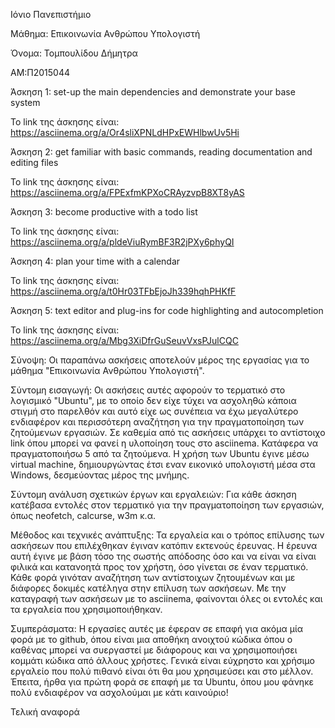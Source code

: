 Ιόνιο Πανεπιστήμιο

Μάθημα: Επικοινωνία Ανθρώπου Υπολογιστή

Όνομα: Τομπουλίδου Δήμητρα 

ΑΜ:Π2015044

Άσκηση 1: 
set-up the main dependencies and demonstrate your base system

To link της άσκησης είναι: https://asciinema.org/a/Or4sliXPNLdHPxEWHlbwUv5Hi

Άσκηση 2: 
get familiar with basic commands, reading documentation and editing files

Το link της άσκησης είναι: https://asciinema.org/a/FPExfmKPXoCRAyzvpB8XT8yAS

Άσκηση 3:
become productive with a todo list

Το link της άσκησης είναι: https://asciinema.org/a/pldeViuRymBF3R2jPXy6phyQI

Άσκηση 4:
plan your time with a calendar

Το link της άσκησης είναι: https://asciinema.org/a/t0Hr03TFbEjoJh339hqhPHKfF

Άσκηση 5:
text editor and plug-ins for code highlighting and autocompletion

Το link της άσκησης είναι: https://asciinema.org/a/Mbg3XiDfrGuSeuvVxsPJulCQC

Σύνοψη: 
Οι παραπάνω ασκήσεις αποτελούν μέρος της εργασίας για το μάθημα "Επικοινωνία Ανθρώπου Υπολογιστή".

Σύντομη εισαγωγή:
Οι ασκήσεις αυτές αφορούν το τερματικό στο λογισμικό "Ubuntu", με το οποίο δεν είχε τύχει να ασχοληθώ κάποια στιγμή στο παρελθόν και αυτό είχε ως συνέπεια να έχω μεγαλύτερο ενδιαφέρον και περισσότερη αναζήτηση για την πραγματοποίηση των ζητούμενων εργασιών. Σε καθεμία από τις ασκήσεις υπάρχει το αντίστοιχο link όπου μπορεί να φανεί η υλοποίηση τους στο asciinema. Κατάφερα να πραγματοποιήσω 5 από τα ζητούμενα. Η χρήση των Ubuntu έγινε μέσω virtual machine, δημιουργώντας έτσι εναν εικονικό υπολογιστή μέσα στα Windows, δεσμεύοντας μέρος της μνήμης.

Σύντομη ανάλυση σχετικών έργων και εργαλειών:
Για κάθε άσκηση κατέβασα εντολές στον τερματικό για την πραγματοποίηση των εργασιών, όπως neofetch, calcurse, w3m κ.α. 

Μέθοδος και τεχνικές ανάπτυξης: 
Τα εργαλεία και ο τρόπος επίλυσης των ασκήσεων που επιλέχθηκαν έγιναν κατόπιν εκτενούς έρευνας. Η έρευνα αυτή έγινε με βάση τόσο της σωστής απόδοσης όσο και να είναι να είναι φιλικά και κατανοητά προς τον χρήστη, όσο γίνεται σε έναν τερματικό. Κάθε φορά γινόταν αναζήτηση των αντίστοιχων ζητουμένων και με διάφορες δοκιμές κατέληγα στην επίλυση των ασκήσεων. Με την καταγραφή των ασκήσεων με το asciinema, φαίνονται όλες οι εντολές και τα εργαλεία που χρησιμοποιήθηκαν.

Συμπεράσματα:
Η εργασίες αυτές με έφεραν σε επαφή για ακόμα μία φορά με το github, όπου είναι μια αποθήκη ανοιχτού κώδικα όπου ο καθένας μπορεί να συεργαστεί με διάφορους και να χρησιμοποιήσει κομμάτι κώδικα από άλλους χρήστες. Γενικά είναι εύχρηστο και χρήσιμο εργαλείο που πολύ πιθανό είναι ότι θα μου χρησιμεύσει και στο μέλλον. Έπειτα, ήρθα για πρώτη φορά σε επαφή με τα Ubuntu, όπου μου φάνηκε πολύ ενδιαφέρον να ασχολούμαι με κάτι καινούριο!

Τελική αναφορά
